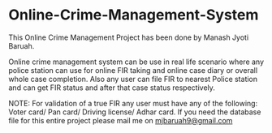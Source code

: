 # Online-Crime-Management-System
This Online Crime Management Project has been done by Manash Jyoti Baruah.

Online crime management system can be use in real life scenario where any police station can use for online FIR taking and online case diary or overall whole case completion.
Also any user can file FIR to nearest Police station and can get FIR status and after that case status respectively.

NOTE: For validation of a true FIR any user must have any of the following: Voter card/ Pan card/ Driving license/ Adhar card.
 If you need the database file for this entire project please mail me on mjbaruah9@gmail.com
